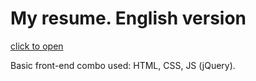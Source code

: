 # My resume. English version

[click to open](https://valery-dm.github.io/resume/index.html)

Basic front-end combo used: HTML, CSS, JS (jQuery).
